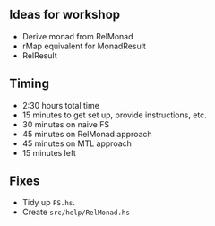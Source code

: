Ideas for workshop
------------------



* Derive monad from RelMonad
* rMap equivalent for MonadResult
* RelResult 

Timing
------

* 2:30 hours total time
* 15 minutes to get set up, provide instructions, etc.
* 30 minutes on naive FS
* 45 minutes on RelMonad approach
* 45 minutes on MTL approach
* 15 minutes left



Fixes
-----

* Tidy up `FS.hs`.
* Create `src/help/RelMonad.hs`

